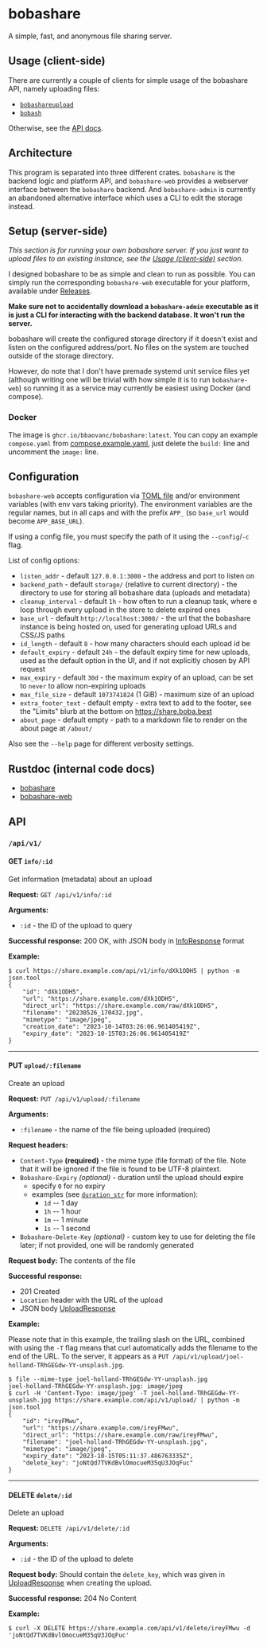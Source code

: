 # bobashare

A simple, fast, and anonymous file sharing server.

## Usage (client-side)

There are currently a couple of clients for simple usage of the bobashare API,
namely uploading files:

- [`bobashareupload`](https://github.com/shepgoba/bobashareupload)
- [`bobash`](https://github.com/kkrruumm/bobash)

Otherwise, see the [API docs](#api).

## Architecture

This program is separated into three different crates. `bobashare` is the
backend logic and platform API, and `bobashare-web` provides a webserver
interface between the `bobashare` backend. And `bobashare-admin` is currently an
abandoned alternative interface which uses a CLI to edit the storage instead.

## Setup (server-side)

*This section is for running your own bobashare server. If you just want to
upload files to an existing instance, see the [Usage
(client-side)](#usage-client-side) section.*

I designed bobashare to be as simple and clean to run as possible. You can
simply run the corresponding `bobashare-web` executable for your platform,
available under [Releases](https://github.com/BBaoVanC/bobashare/releases).

**Make sure not to accidentally download a `bobashare-admin` executable as it is
just a CLI for interacting with the backend database. It won't run the server.**

bobashare will create the configured storage directory if it doesn't exist and
listen on the configured address/port. No files on the system are touched
outside of the storage directory.

However, do note that I don't have premade systemd unit service files yet
(although writing one will be trivial with how simple it is to run
`bobashare-web`) so running it as a service may currently be easiest using
Docker (and compose).

### Docker

The image is `ghcr.io/bbaovanc/bobashare:latest`. You can copy an example
`compose.yaml` from [compose.example.yaml](compose.example.yaml), just delete
the `build:` line and uncomment the `image:` line.

## Configuration

`bobashare-web` accepts configuration via [TOML file](bobashare-web/bobashare.example.toml)
and/or environment variables (with env vars taking priority). The environment
variables are the regular names, but in all caps and with the prefix `APP_` (so
`base_url` would become `APP_BASE_URL`).

If using a config file, you must specify the path of it using the
`--config`/`-c` flag.

List of config options:

- `listen_addr` - default `127.0.0.1:3000` - the address and port to listen on
- `backend_path` - default `storage/` (relative to current directory) - the
  directory to use for storing all bobashare data (uploads and metadata)
- `cleanup_interval` - default `1h` - how often to run a cleanup task, where e
  loop through every upload in the store to delete expired ones
- `base_url` - default `http://localhost:3000/` - the url that the bobashare
  instance is being hosted on, used for generating upload URLs and CSS/JS paths
- `id_length` - default `8` - how many characters should each upload id be
- `default_expiry` - default `24h` - the default expiry time for new uploads,
  used as the default option in the UI, and if not explicitly chosen by API
  request
- `max_expiry` - default `30d` - the maximum expiry of an upload, can be set to
  `never` to allow non-expiring uploads
- `max_file_size` - default `1073741824` (1 GiB) - maximum size of an upload
- `extra_footer_text` - default empty - extra text to add to the footer, see the
  "Limits" blurb at the bottom on https://share.boba.best
- `about_page` - default empty - path to a markdown file to render on the about
  page at `/about/`

Also see the `--help` page for different verbosity settings.

## Rustdoc (internal code docs)

- [bobashare](https://bbaovanc.github.io/bobashare/bobashare/index.html)
- [bobashare-web](https://bbaovanc.github.io/bobashare/bobashare_web/index.html)

## API

### `/api/v1/`

#### GET `info/:id`

Get information (metadata) about an upload

**Request:** `GET /api/v1/info/:id`

**Arguments:**

- `:id` - the ID of the upload to query

**Successful response:** 200 OK, with JSON body in [InfoResponse][inforesponse-struct] format

**Example:**

```bashsession
$ curl https://share.example.com/api/v1/info/dXk1ODH5 | python -m json.tool
{
    "id": "dXk1ODH5",
    "url": "https://share.example.com/dXk1ODH5",
    "direct_url": "https://share.example.com/raw/dXk1ODH5",
    "filename": "20230526_170432.jpg",
    "mimetype": "image/jpeg",
    "creation_date": "2023-10-14T03:26:06.961405419Z",
    "expiry_date": "2023-10-15T03:26:06.961405419Z"
}
```

---

#### PUT `upload/:filename`

Create an upload

**Request:** `PUT /api/v1/upload/:filename`

**Arguments:**

- `:filename` - the name of the file being uploaded (required)

**Request headers:**

- `Content-Type` **(required)** - the mime type (file format) of the file. Note that
  it will be ignored if the file is found to be UTF-8 plaintext.
- `Bobashare-Expiry` *(optional)* - duration until the upload should expire
  - specify `0` for no expiry
  - examples (see
    [`duration_str`](https://docs.rs/duration-str/latest/duration_str/) for more information):
    - `1d` -- 1 day
    - `1h` -- 1 hour
    - `1m` -- 1 minute
    - `1s` -- 1 second
- `Bobashare-Delete-Key` *(optional)* - custom key to use for deleting the file
  later; if not provided, one will be randomly generated

**Request body:** The contents of the file

**Successful response:**

- 201 Created
- `Location` header with the URL of the upload
- JSON body [UploadResponse][uploadresponse-struct]

**Example:**

Please note that in this example, the trailing slash on the URL, combined with
using the `-T` flag means that curl automatically adds the filename to the end
of the URL. To the server, it appears as a `PUT
/api/v1/upload/joel-holland-TRhGEGdw-YY-unsplash.jpg`.

```bashsession
$ file --mime-type joel-holland-TRhGEGdw-YY-unsplash.jpg
joel-holland-TRhGEGdw-YY-unsplash.jpg: image/jpeg
$ curl -H 'Content-Type: image/jpeg' -T joel-holland-TRhGEGdw-YY-unsplash.jpg https://share.example.com/api/v1/upload/ | python -m json.tool
{
    "id": "ireyFMwu",
    "url": "https://share.example.com/ireyFMwu",
    "direct_url": "https://share.example.com/raw/ireyFMwu",
    "filename": "joel-holland-TRhGEGdw-YY-unsplash.jpg",
    "mimetype": "image/jpeg",
    "expiry_date": "2023-10-15T05:11:37.486763335Z",
    "delete_key": "joNtQd7TVKdBvlOmocueM35qU3JOqFuc"
}
```

---

#### DELETE `delete/:id`

Delete an upload

**Request:** `DELETE /api/v1/delete/:id`

**Arguments:**

- `:id` - the ID of the upload to delete

**Request body:** Should contain the `delete_key`, which was given in
[UploadResponse][uploadresponse-struct] when creating the upload.

**Successful response:** 204 No Content

**Example:**

```bashsession
$ curl -X DELETE https://share.example.com/api/v1/delete/ireyFMwu -d 'joNtQd7TVKdBvlOmocueM35qU3JOqFuc'
```


[inforesponse-struct]: https://bbaovanc.github.io/bobashare/bobashare_web/api/v1/info/struct.InfoResponse.html
[uploadresponse-struct]: https://bbaovanc.github.io/bobashare/bobashare_web/api/v1/upload/struct.UploadResponse.html
